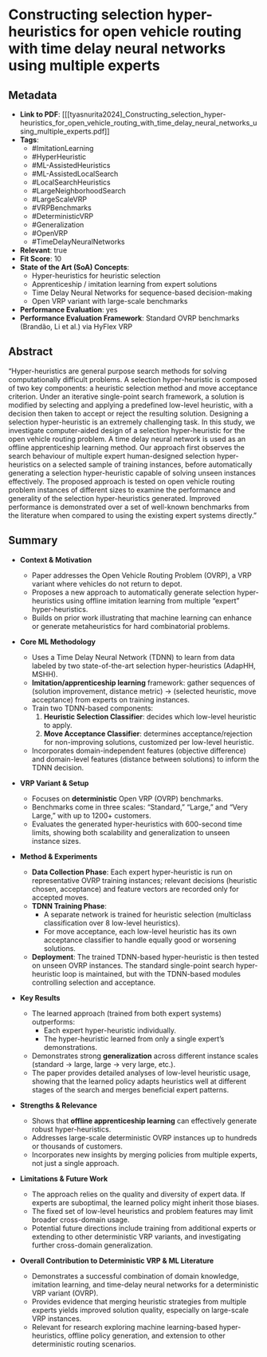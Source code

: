 # Constructing selection hyper-heuristics for open vehicle routing with time delay neural networks using multiple experts

## Metadata
- **Link to PDF**: [[[tyasnurita2024]_Constructing_selection_hyper-heuristics_for_open_vehicle_routing_with_time_delay_neural_networks_using_multiple_experts.pdf]]
- **Tags**:
  - #ImitationLearning
  - #HyperHeuristic
  - #ML-AssistedHeuristics
  - #ML-AssistedLocalSearch
  - #LocalSearchHeuristics
  - #LargeNeighborhoodSearch
  - #LargeScaleVRP
  - #VRPBenchmarks
  - #DeterministicVRP
  - #Generalization
  - #OpenVRP
  - #TimeDelayNeuralNetworks
- **Relevant**: true 
- **Fit Score**: 10  
- **State of the Art (SoA) Concepts**:
  - Hyper-heuristics for heuristic selection
  - Apprenticeship / imitation learning from expert solutions
  - Time Delay Neural Networks for sequence-based decision-making
  - Open VRP variant with large-scale benchmarks
- **Performance Evaluation**: yes
- **Performance Evaluation Framework**: Standard OVRP benchmarks (Brandão, Li et al.) via HyFlex VRP

## Abstract
“Hyper-heuristics are general purpose search methods for solving computationally difficult problems. A selection hyper-heuristic is composed of two key components: a heuristic selection method and move acceptance criterion. Under an iterative single-point search framework, a solution is modified by selecting and applying a predefined low-level heuristic, with a decision then taken to accept or reject the resulting solution. Designing a selection hyper-heuristic is an extremely challenging task. In this study, we investigate computer-aided design of a selection hyper-heuristic for the open vehicle routing problem. A time delay neural network is used as an offline apprenticeship learning method. Our approach first observes the search behaviour of multiple expert human-designed selection hyper-heuristics on a selected sample of training instances, before automatically generating a selection hyper-heuristic capable of solving unseen instances effectively. The proposed approach is tested on open vehicle routing problem instances of different sizes to examine the performance and generality of the selection hyper-heuristics generated. Improved performance is demonstrated over a set of well-known benchmarks from the literature when compared to using the existing expert systems directly.”

## Summary
- **Context & Motivation**  
  - Paper addresses the Open Vehicle Routing Problem (OVRP), a VRP variant where vehicles do not return to depot.  
  - Proposes a new approach to automatically generate selection hyper-heuristics using offline imitation learning from multiple “expert” hyper-heuristics.  
  - Builds on prior work illustrating that machine learning can enhance or generate metaheuristics for hard combinatorial problems.

- **Core ML Methodology**  
  - Uses a Time Delay Neural Network (TDNN) to learn from data labeled by two state-of-the-art selection hyper-heuristics (AdapHH, MSHH).  
  - **Imitation/apprenticeship learning** framework: gather sequences of (solution improvement, distance metric) → (selected heuristic, move acceptance) from experts on training instances.  
  - Train two TDNN-based components:
    1. **Heuristic Selection Classifier**: decides which low-level heuristic to apply.  
    2. **Move Acceptance Classifier**: determines acceptance/rejection for non-improving solutions, customized per low-level heuristic.  
  - Incorporates domain-independent features (objective difference) and domain-level features (distance between solutions) to inform the TDNN decision.

- **VRP Variant & Setup**  
  - Focuses on **deterministic** Open VRP (OVRP) benchmarks.  
  - Benchmarks come in three scales: “Standard,” “Large,” and “Very Large,” with up to 1200+ customers.  
  - Evaluates the generated hyper-heuristics with 600-second time limits, showing both scalability and generalization to unseen instance sizes.

- **Method & Experiments**  
  - **Data Collection Phase**: Each expert hyper-heuristic is run on representative OVRP training instances; relevant decisions (heuristic chosen, acceptance) and feature vectors are recorded only for accepted moves.  
  - **TDNN Training Phase**: 
    - A separate network is trained for heuristic selection (multiclass classification over 8 low-level heuristics).  
    - For move acceptance, each low-level heuristic has its own acceptance classifier to handle equally good or worsening solutions.  
  - **Deployment**: The trained TDNN-based hyper-heuristic is then tested on unseen OVRP instances. The standard single-point search hyper-heuristic loop is maintained, but with the TDNN-based modules controlling selection and acceptance.

- **Key Results**  
  - The learned approach (trained from both expert systems) outperforms:  
    - Each expert hyper-heuristic individually.  
    - The hyper-heuristic learned from only a single expert’s demonstrations.  
  - Demonstrates strong **generalization** across different instance scales (standard → large, large → very large, etc.).  
  - The paper provides detailed analyses of low-level heuristic usage, showing that the learned policy adapts heuristics well at different stages of the search and merges beneficial expert patterns.

- **Strengths & Relevance**  
  - Shows that **offline apprenticeship learning** can effectively generate robust hyper-heuristics.  
  - Addresses large-scale deterministic OVRP instances up to hundreds or thousands of customers.  
  - Incorporates new insights by merging policies from multiple experts, not just a single approach.

- **Limitations & Future Work**  
  - The approach relies on the quality and diversity of expert data. If experts are suboptimal, the learned policy might inherit those biases.  
  - The fixed set of low-level heuristics and problem features may limit broader cross-domain usage.  
  - Potential future directions include training from additional experts or extending to other deterministic VRP variants, and investigating further cross-domain generalization.

- **Overall Contribution to Deterministic VRP & ML Literature**  
  - Demonstrates a successful combination of domain knowledge, imitation learning, and time-delay neural networks for a deterministic VRP variant (OVRP).  
  - Provides evidence that merging heuristic strategies from multiple experts yields improved solution quality, especially on large-scale VRP instances.  
  - Relevant for research exploring machine learning-based hyper-heuristics, offline policy generation, and extension to other deterministic routing scenarios.